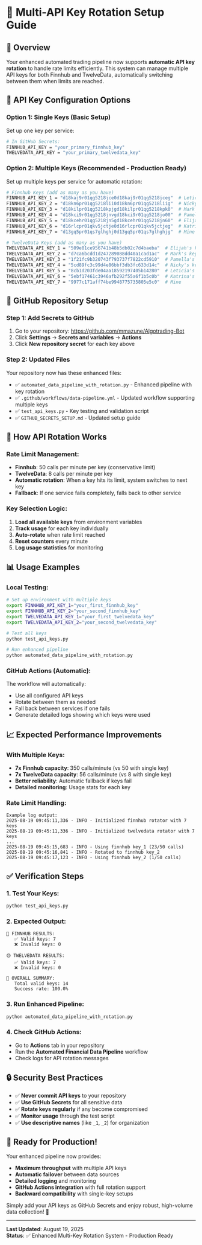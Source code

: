 # 🔄 Multi-API Key Rotation Setup Guide

## 🎯 Overview

Your enhanced automated trading pipeline now supports **automatic API key rotation** to handle rate limits efficiently. This system can manage multiple API keys for both Finnhub and TwelveData, automatically switching between them when limits are reached.

## 🔑 API Key Configuration Options

### Option 1: Single Keys (Basic Setup)
Set up one key per service:
```bash
# In GitHub Secrets:
FINNHUB_API_KEY = "your_primary_finnhub_key"
TWELVEDATA_API_KEY = "your_primary_twelvedata_key"
```

### Option 2: Multiple Keys (Recommended - Production Ready)
Set up multiple keys per service for automatic rotation:

```bash
# Finnhub Keys (add as many as you have)
FINNHUB_API_KEY_1 = "d18kaj9r01qg5218jce0d18kaj9r01qg5218jceg"  # Leticia's key
FINNHUB_API_KEY_2 = "d18kn6pr01qg5218lii0d18kn6pr01qg5218liig"  # Nicky's key  
FINNHUB_API_KEY_3 = "d18kilpr01qg5218kpjgd18kilpr01qg5218kpk0"  # Mark's key
FINNHUB_API_KEY_4 = "d18kci9r01qg5218jnvgd18kci9r01qg5218jo00"  # Pamella's key
FINNHUB_API_KEY_5 = "d18kcehr01qg5218jn5gd18kcehr01qg5218jn60"  # Elijah's key
FINNHUB_API_KEY_6 = "d16rlcpr01qkv5jctje0d16rlcpr01qkv5jctjeg"  # Katrina's key
FINNHUB_API_KEY_7 = "d13gq5pr01qs7glhghj0d13gq5pr01qs7glhghjg"  # Mine

# TwelveData Keys (add as many as you have)  
TWELVEDATA_API_KEY_1 = "509e81ce956741b48b5db02c7d4baeba"  # Elijah's key
TWELVEDATA_API_KEY_2 = "d7ca6bcdd1d247289088dd40a1cad1ac"  # Mark's key
TWELVEDATA_API_KEY_3 = "1f21fc9b320743f793737f7822cd5910"  # Pamella's key
TWELVEDATA_API_KEY_4 = "5cd89fc3c99d4e86bbf3db3fc633d14c"  # Nicky's key
TWELVEDATA_API_KEY_5 = "8cb1d203fde04aa18592197405b14280"  # Leticia's key
TWELVEDATA_API_KEY_6 = "5ebf17461c3946afb292f55a6f1b5c0b"  # Katrina's key
TWELVEDATA_API_KEY_7 = "9977c171aff74be9948775735805e5c0"  # Mine
```

## 🚀 GitHub Repository Setup

### Step 1: Add Secrets to GitHub
1. Go to your repository: https://github.com/mmazune/Algotrading-Bot
2. Click **Settings** → **Secrets and variables** → **Actions**
3. Click **New repository secret** for each key above

### Step 2: Updated Files 
Your repository now has these enhanced files:

- ✅ `automated_data_pipeline_with_rotation.py` - Enhanced pipeline with key rotation
- ✅ `.github/workflows/data-pipeline.yml` - Updated workflow supporting multiple keys
- ✅ `test_api_keys.py` - Key testing and validation script
- ✅ `GITHUB_SECRETS_SETUP.md` - Updated setup guide

## 🔧 How API Rotation Works

### Rate Limit Management:
- **Finnhub**: 50 calls per minute per key (conservative limit)
- **TwelveData**: 8 calls per minute per key
- **Automatic rotation**: When a key hits its limit, system switches to next key
- **Fallback**: If one service fails completely, falls back to other service

### Key Selection Logic:
1. **Load all available keys** from environment variables
2. **Track usage** for each key individually  
3. **Auto-rotate** when rate limit reached
4. **Reset counters** every minute
5. **Log usage statistics** for monitoring

## 📊 Usage Examples

### Local Testing:
```bash
# Set up environment with multiple keys
export FINNHUB_API_KEY_1="your_first_finnhub_key"
export FINNHUB_API_KEY_2="your_second_finnhub_key" 
export TWELVEDATA_API_KEY_1="your_first_twelvedata_key"
export TWELVEDATA_API_KEY_2="your_second_twelvedata_key"

# Test all keys
python test_api_keys.py

# Run enhanced pipeline
python automated_data_pipeline_with_rotation.py
```

### GitHub Actions (Automatic):
The workflow will automatically:
- Use all configured API keys
- Rotate between them as needed
- Fall back between services if one fails
- Generate detailed logs showing which keys were used

## 📈 Expected Performance Improvements

### With Multiple Keys:
- **7x Finnhub capacity**: 350 calls/minute (vs 50 with single key)
- **7x TwelveData capacity**: 56 calls/minute (vs 8 with single key)  
- **Better reliability**: Automatic fallback if keys fail
- **Detailed monitoring**: Usage stats for each key

### Rate Limit Handling:
```
Example log output:
2025-08-19 09:45:11,336 - INFO - Initialized finnhub rotator with 7 keys
2025-08-19 09:45:11,336 - INFO - Initialized twelvedata rotator with 7 keys
...
2025-08-19 09:45:15,683 - INFO - Using finnhub key_1 (23/50 calls)
2025-08-19 09:45:16,841 - INFO - Rotated to finnhub key_2
2025-08-19 09:45:17,123 - INFO - Using finnhub key_2 (1/50 calls)
```

## ✅ Verification Steps

### 1. Test Your Keys:
```bash
python test_api_keys.py
```

### 2. Expected Output:
```
🔵 FINNHUB RESULTS:
   ✅ Valid keys: 7
   ❌ Invalid keys: 0

🟡 TWELVEDATA RESULTS:  
   ✅ Valid keys: 7
   ❌ Invalid keys: 0

🎯 OVERALL SUMMARY:
   Total valid keys: 14
   Success rate: 100.0%
```

### 3. Run Enhanced Pipeline:
```bash
python automated_data_pipeline_with_rotation.py
```

### 4. Check GitHub Actions:
- Go to **Actions** tab in your repository
- Run the **Automated Financial Data Pipeline** workflow
- Check logs for API rotation messages

## 🔒 Security Best Practices

- ✅ **Never commit API keys** to your repository
- ✅ **Use GitHub Secrets** for all sensitive data
- ✅ **Rotate keys regularly** if any become compromised
- ✅ **Monitor usage** through the test script
- ✅ **Use descriptive names** (like `_1`, `_2`) for organization

## 🎉 Ready for Production!

Your enhanced pipeline now provides:
- **Maximum throughput** with multiple API keys
- **Automatic failover** between data sources
- **Detailed logging** and monitoring
- **GitHub Actions integration** with full rotation support
- **Backward compatibility** with single-key setups

Simply add your API keys as GitHub Secrets and enjoy robust, high-volume data collection! 🚀

---
**Last Updated**: August 19, 2025  
**Status**: ✅ Enhanced Multi-Key Rotation System - Production Ready
